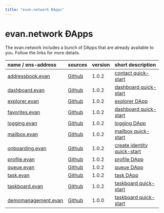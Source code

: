 ```yaml
---
title: "evan.network ÐApps"
---
```

# evan.network ÐApps

The evan.network includes a bunch of DApps that are already available to you. Follow the links for
more details.

| name / ens-address                                                                    | sources                                                                                  | version | short description                                                     |
|:--------------------------------------------------------------------------------------|:-----------------------------------------------------------------------------------------|:--------|:----------------------------------------------------------------------|
| [addressbook.evan](https://dashboard.evan.network/#/dashboard.evan/addressbook.evan)  | [Github](https://github.com/evannetwork/ui-core-dapps/tree/master/dapps/addressbook)     | 1.0.2   | [contact quick-start](/tutorial/contacts)                             |
| [dashboard.evan](https://dashboard.evan.network/#/dashboard.evan)                     | [Github](https://github.com/evannetwork/ui-core-dapps/tree/master/dapps/dashboard)       | 1.0.2   | [dashboard quick-start](/tutorial/dashboard)                          |
| [explorer.evan](https://dashboard.evan.network/#/explorer.evan)                       | [Github](https://github.com/evannetwork/ui-core-dapps/tree/master/dapps/explorer)        | 1.0.2   | [explorer DApp](/dapps/dapps/explorer/explorer)                       |
| [favorites.evan](https://dashboard.evan.network/#/dashboard.evan/favorites.evan)      | [Github](https://github.com/evannetwork/ui-core-dapps/tree/master/dapps/favorites)       | 1.0.2   | [dashboard quick-start](/tutorial/dashboard)                          |
| [logging.evan](https://dashboard.evan.network/#/dashboard.evan/logging.evan)          | [Github](https://github.com/evannetwork/ui-core-dapps/tree/master/dapps/logging)         | 1.0.2   | [logging DApp](/dapps/dapps/logging/logging)                          |
| [mailbox.evan](https://dashboard.evan.network/#/dashboard.evan/mailbox.evan)          | [Github](https://github.com/evannetwork/ui-core-dapps/tree/master/dapps/mailbox)         | 1.0.2   | [mailbox quick-start](/tutorial/mailbox)                              |
| [onboarding.evan](https://dashboard.evan.network/#/onboarding.evan)                   | [Github](https://github.com/evannetwork/ui-core-dapps/tree/master/dapps/onboarding)      | 1.0.2   | [create identity quick-start](/tutorial/create-identity)              |
| [profile.evan](https://dashboard.evan.network/#/dashboard.evan/profile.evan)          | [Github](https://github.com/evannetwork/ui-core-dapps/tree/master/dapps/profile)         | 1.0.2   | [profile DApp](/dapps/dapps/profile/profile)                          |
| [queue.evan](https://dashboard.evan.network/#/dashboard.evan/queue.evan)              | [Github](https://github.com/evannetwork/ui-core-dapps/tree/master/dapps/queue)           | 1.0.2   | [queue DApp](/dapps/dapps/queue/queue)                                |
| [task.evan](https://dashboard.evan.network/#/dashboard.evan/taskboard.evan/task.evan) | [Github](https://github.com/evannetwork/ui-core-dapps/tree/master/dapps/task)            | 1.0.2   | [task DApp](/tutorial/taskboard)                                      |
| [taskboard.evan](https://dashboard.evan.network/#/dashboard.evan/taskboard.evan)      | [Github](https://github.com/evannetwork/ui-core-dapps/tree/master/dapps/taskboard)       | 1.0.2   | [taskboard quick-start](/tutorial/taskboard)                          |
| [demomanagement.evan](https://dashboard.evan.network/#/demomanagement.evan)           | [Github](https://github.com/evannetwork/ui-core-dapps/tree/master/dapps/demo-management) | 1.0.0   | [taskboard quick-start](/dapps/dapps/demo-management/demo-management) |

